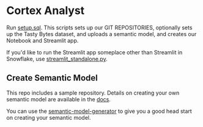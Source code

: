 # Cortex Analyst
Run [setup.sql](setup.sql). This scripts sets up our GIT REPOSITORIES, optionally sets up the Tasty Bytes dataset, and uploads a semantic model, and creates our Notebook and Streamlit app. 

If you'd like to run the Streamlit app someplace other than Streamlit in Snowflake, use [streamlit_standalone.py](streamlit_standalone.py).

## Create Semantic Model
This repo includes a sample repository. Details on creating your own semantic model are available in the [docs](https://docs.snowflake.com/LIMITEDACCESS/snowflake-cortex/cortex-analyst-overview#label-copilot-create-semantic-model).

You can use the [semantic-model-generator](https://github.com/Snowflake-Labs/semantic-model-generator) to give you a good head start on creating your semantic model.